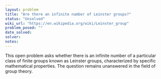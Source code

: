 ```yaml
---
layout: problem
title: "Are there an infinite number of Leinster groups?"
status: "Unsolved"
wiki_url: "https://en.wikipedia.org/wiki/Leinster_group"
problem_posed: ""
date_solved:
solver:
notes:
---
```

This open problem asks whether there is an infinite number of a particular class of finite groups known as Leinster groups, characterized by specific mathematical properties. The question remains unanswered in the field of group theory.